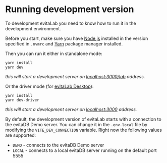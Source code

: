 # Running development version

To development evitaLab you need to know how to run it in the development environment.

Before you start, make sure you have [Node.js](https://nodejs.org/en/) installed in the version specified in `.nvmrc` and [Yarn](https://yarnpkg.com/)
package manager installed.

Then you can run it either in standalone mode:

```shell
yarn install
yarn dev
```

_this will start a development server on [localhost:3000/lab](http://localhost:3000/lab) address._

Or the driver mode (for [evitaLab Desktop](https://github.com/FgForrest/evitalab-desktop)):

```shell
yarn install
yarn dev-driver
```

_this will start a development server on [localhost:3000](http://localhost:3000) address._

By default, the development version of evitaLab starts with a connection to the evitaDB Demo server. You can change it
in the `.env.local` file by modifying the `VITE_DEV_CONNECTION` variable. Right now the following values are supported:

- `DEMO` - connects to the evitaDB Demo server
- `LOCAL` - connects to a local evitaDB server running on the default port 5555

